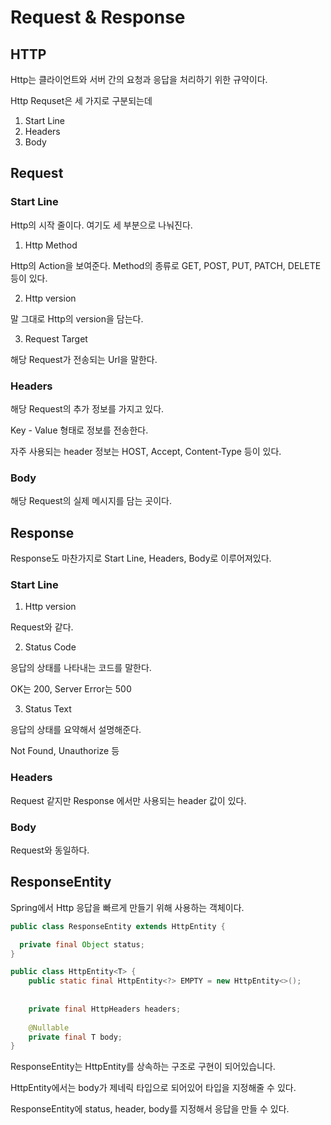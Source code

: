 # Request & Response

## HTTP

Http는 클라이언트와 서버 간의 요청과 응답을 처리하기 위한 규약이다.

Http Requset은 세 가지로 구분되는데

1. Start Line
2. Headers
3. Body

## Request

### Start Line

Http의 시작 줄이다. 여기도 세 부분으로 나눠진다.

1. Http Method

Http의 Action을 보여준다. Method의 종류로 GET, POST, PUT, PATCH, DELETE 등이 있다.

2. Http version

말 그대로 Http의 version을 담는다.
 
3. Request Target

해당 Request가 전송되는 Url을 말한다.

### Headers

해당 Request의 추가 정보를 가지고 있다.

Key - Value 형태로 정보를 전송한다.

자주 사용되는 header 정보는 HOST, Accept, Content-Type 등이 있다.

### Body

해당 Request의 실제 메시지를 담는 곳이다.

## Response 

Response도 마찬가지로 Start Line, Headers, Body로 이루어져있다.

### Start Line

1. Http version

Request와 같다.

2. Status Code

응답의 상태를 나타내는 코드를 말한다.

OK는 200, Server Error는 500

3. Status Text

응답의 상태를 요약해서 설명해준다.

Not Found, Unauthorize 등

### Headers

Request 같지만 Response 에서만 사용되는 header 값이 있다.

### Body

Request와 동일하다.

## ResponseEntity

Spring에서 Http 응답을 빠르게 만들기 위해 사용하는 객체이다.

```java
public class ResponseEntity extends HttpEntity {

  private final Object status;
}

public class HttpEntity<T> {
    public static final HttpEntity<?> EMPTY = new HttpEntity<>();
  
  
    private final HttpHeaders headers;
  
    @Nullable
    private final T body;
}
```

ResponseEntity는 HttpEntity를 상속하는 구조로 구현이 되어있습니다.

HttpEntity에서는 body가 제네릭 타입으로 되어있어 타입을 지정해줄 수 있다.

ResponseEntity에 status, header, body를 지정해서 응답을 만들 수 있다.
